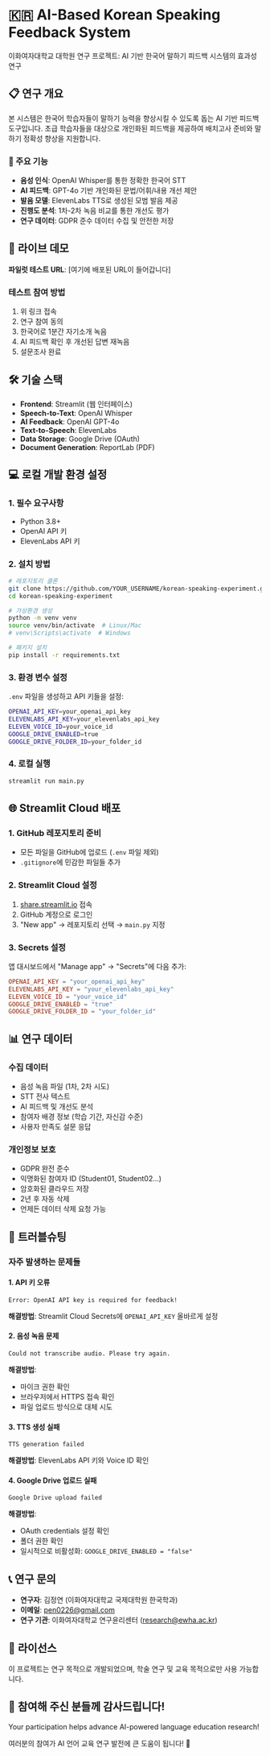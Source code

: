 # 🇰🇷 AI-Based Korean Speaking Feedback System

이화여자대학교 대학원 연구 프로젝트: AI 기반 한국어 말하기 피드백 시스템의 효과성 연구

## 📋 연구 개요

본 시스템은 한국어 학습자들이 말하기 능력을 향상시킬 수 있도록 돕는 AI 기반 피드백 도구입니다. 초급 학습자들을 대상으로 개인화된 피드백을 제공하여 배치고사 준비와 말하기 정확성 향상을 지원합니다.

### 🎯 주요 기능
- **음성 인식**: OpenAI Whisper를 통한 정확한 한국어 STT
- **AI 피드백**: GPT-4o 기반 개인화된 문법/어휘/내용 개선 제안
- **발음 모델**: ElevenLabs TTS로 생성된 모범 발음 제공
- **진행도 분석**: 1차-2차 녹음 비교를 통한 개선도 평가
- **연구 데이터**: GDPR 준수 데이터 수집 및 안전한 저장

## 🚀 라이브 데모

**파일럿 테스트 URL**: [여기에 배포된 URL이 들어갑니다]

### 테스트 참여 방법
1. 위 링크 접속
2. 연구 참여 동의
3. 한국어로 1분간 자기소개 녹음
4. AI 피드백 확인 후 개선된 답변 재녹음
5. 설문조사 완료

## 🛠️ 기술 스택

- **Frontend**: Streamlit (웹 인터페이스)
- **Speech-to-Text**: OpenAI Whisper
- **AI Feedback**: OpenAI GPT-4o
- **Text-to-Speech**: ElevenLabs
- **Data Storage**: Google Drive (OAuth)
- **Document Generation**: ReportLab (PDF)

## 💻 로컬 개발 환경 설정

### 1. 필수 요구사항
- Python 3.8+
- OpenAI API 키
- ElevenLabs API 키

### 2. 설치 방법
```bash
# 레포지토리 클론
git clone https://github.com/YOUR_USERNAME/korean-speaking-experiment.git
cd korean-speaking-experiment

# 가상환경 생성
python -m venv venv
source venv/bin/activate  # Linux/Mac
# venv\Scripts\activate  # Windows

# 패키지 설치
pip install -r requirements.txt
```

### 3. 환경 변수 설정
`.env` 파일을 생성하고 API 키들을 설정:
```bash
OPENAI_API_KEY=your_openai_api_key
ELEVENLABS_API_KEY=your_elevenlabs_api_key
ELEVEN_VOICE_ID=your_voice_id
GOOGLE_DRIVE_ENABLED=true
GOOGLE_DRIVE_FOLDER_ID=your_folder_id
```

### 4. 로컬 실행
```bash
streamlit run main.py
```

## 🌐 Streamlit Cloud 배포

### 1. GitHub 레포지토리 준비
- 모든 파일을 GitHub에 업로드 (`.env` 파일 제외)
- `.gitignore`에 민감한 파일들 추가

### 2. Streamlit Cloud 설정
1. [share.streamlit.io](https://share.streamlit.io) 접속
2. GitHub 계정으로 로그인
3. "New app" → 레포지토리 선택 → `main.py` 지정

### 3. Secrets 설정
앱 대시보드에서 "Manage app" → "Secrets"에 다음 추가:
```toml
OPENAI_API_KEY = "your_openai_api_key"
ELEVENLABS_API_KEY = "your_elevenlabs_api_key"  
ELEVEN_VOICE_ID = "your_voice_id"
GOOGLE_DRIVE_ENABLED = "true"
GOOGLE_DRIVE_FOLDER_ID = "your_folder_id"
```

## 📊 연구 데이터

### 수집 데이터
- 음성 녹음 파일 (1차, 2차 시도)
- STT 전사 텍스트
- AI 피드백 및 개선도 분석
- 참여자 배경 정보 (학습 기간, 자신감 수준)
- 사용자 만족도 설문 응답

### 개인정보 보호
- GDPR 완전 준수
- 익명화된 참여자 ID (Student01, Student02...)
- 암호화된 클라우드 저장
- 2년 후 자동 삭제
- 언제든 데이터 삭제 요청 가능

## 🔧 트러블슈팅

### 자주 발생하는 문제들

#### 1. API 키 오류
```
Error: OpenAI API key is required for feedback!
```
**해결방법**: Streamlit Cloud Secrets에 `OPENAI_API_KEY` 올바르게 설정

#### 2. 음성 녹음 문제
```
Could not transcribe audio. Please try again.
```
**해결방법**: 
- 마이크 권한 확인
- 브라우저에서 HTTPS 접속 확인
- 파일 업로드 방식으로 대체 시도

#### 3. TTS 생성 실패
```
TTS generation failed
```
**해결방법**: ElevenLabs API 키와 Voice ID 확인

#### 4. Google Drive 업로드 실패
```
Google Drive upload failed
```
**해결방법**: 
- OAuth credentials 설정 확인
- 폴더 권한 확인
- 일시적으로 비활성화: `GOOGLE_DRIVE_ENABLED = "false"`

## 📞 연구 문의

- **연구자**: 김정연 (이화여자대학교 국제대학원 한국학과)
- **이메일**: pen0226@gmail.com
- **연구 기관**: 이화여자대학교 연구윤리센터 (research@ewha.ac.kr)

## 📄 라이선스

이 프로젝트는 연구 목적으로 개발되었으며, 학술 연구 및 교육 목적으로만 사용 가능합니다.

## 🙏 참여해 주신 분들께 감사드립니다!

Your participation helps advance AI-powered language education research! 

여러분의 참여가 AI 언어 교육 연구 발전에 큰 도움이 됩니다! 🚀
